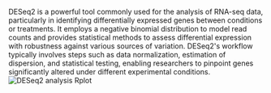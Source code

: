 DESeq2 is a powerful tool commonly used for the analysis of RNA-seq data, particularly in identifying differentially expressed genes between conditions or treatments. It employs a negative binomial distribution to model read counts and provides statistical methods to assess differential expression with robustness against various sources of variation. DESeq2's workflow typically involves steps such as data normalization, estimation of dispersion, and statistical testing, enabling researchers to pinpoint genes significantly altered under different experimental conditions.
![DESeq2 analysis Rplot](https://github.com/kelvinmutunga/DESeq2-Analysis/assets/90402507/d4c18077-583e-4cb6-86e3-6e0f127d802f)
